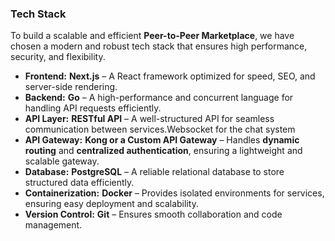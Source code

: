 ### **Tech Stack**

To build a scalable and efficient **Peer-to-Peer Marketplace**, we have chosen a modern and robust tech stack that ensures high performance, security, and flexibility.

- **Frontend:** **Next.js** – A React framework optimized for speed, SEO, and server-side rendering.
- **Backend:** **Go** – A high-performance and concurrent language for handling API requests efficiently.
- **API Layer:** **RESTful API** – A well-structured API for seamless communication between services.Websocket for the chat system
- **API Gateway:** **Kong or a Custom API Gateway** – Handles **dynamic routing** and **centralized authentication**, ensuring a lightweight and scalable gateway.
- **Database:** **PostgreSQL** – A reliable relational database to store structured data efficiently.
- **Containerization:** **Docker** – Provides isolated environments for services, ensuring easy deployment and scalability.
- **Version Control:** **Git** – Ensures smooth collaboration and code management.